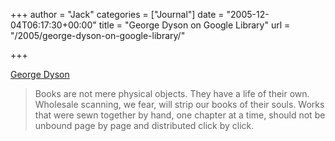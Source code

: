 +++
author = "Jack"
categories = ["Journal"]
date = "2005-12-04T06:17:30+00:00"
title = "George Dyson on Google Library"
url = "/2005/george-dyson-on-google-library/"

+++

[George Dyson][1]

> 
> 
> Books are not mere physical objects. They have a life of their own. Wholesale scanning, we fear, will strip our books of their souls. Works that were sewn together by hand, one chapter at a time, should not be unbound page by page and distributed click by click.
> 
>

 [1]: http://www.edge.org/documents/archive/edge174.html